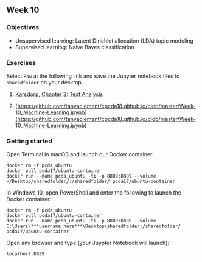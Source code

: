 ## Week 10
### Objectives
- Unsupervised learning: Latent Dirichlet allocation (LDA) topic modeling
- Supervised learning: Naive Bayes classification

### Exercises
Select `Raw` at the following link and save the Jupyter notebook files to `sharedfolder` on your desktop.

1. [Karsdorp, Chapter 3: Text Analysis](http://nbviewer.jupyter.org/github/fbkarsdorp/python-course/blob/master/answerbook/Chapter%203%20-%20Text%20analysis.ipynb)

2. [https://github.com/tanyaclement/cpcda18.github.io/blob/master/Week-10_Machine-Learning.ipynb](https://github.com/tanyaclement/cpcda18.github.io/blob/master/Week-10_Machine-Learning.ipynb)

### Getting started
Open Terminal in macOS and launch our Docker container:

```
docker rm -f pcda_ubuntu
docker pull pcda17/ubuntu-container
docker run --name pcda_ubuntu -ti -p 8889:8889 --volume ~/Desktop/sharedfolder/:/sharedfolder/ pcda17/ubuntu-container
```

In Windows 10, open PowerShell and enter the following to launch the Docker container:

```
docker rm -f pcda_ubuntu
docker pull pcda17/ubuntu-container
docker run --name pcda_ubuntu -ti -p 8889:8889 --volume C:\Users\***username_here***\Desktop\sharedfolder:/sharedfolder/ pcda17/ubuntu-container
```

Open any browser and type (your Juypter Notebook will launch):
```
localhost:8889
```
